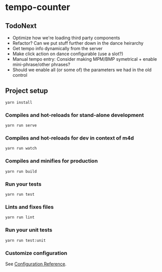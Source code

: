 # tempo-counter

## TodoNext
- Optimize how we're loading third party components
- Refactor?  Can we put stuff further down in the dance heirarchy
- Get tempo info dynamically from the server
- Make click action on dance configurable (use a slot?)
- Manual tempo entry: Consider making MPM/BMP symetrical + enable mini-phrase/other phrases?
- Should we enable all (or some of) the parameters we had in the old control

## Project setup
```
yarn install
```

### Compiles and hot-reloads for stand-alone development
```
yarn run serve
```

### Compiles and hot-reloads for dev in context of m4d
```
yarn run watch
```

### Compiles and minifies for production
```
yarn run build
```

### Run your tests
```
yarn run test
```

### Lints and fixes files
```
yarn run lint
```

### Run your unit tests
```
yarn run test:unit
```

### Customize configuration
See [Configuration Reference](https://cli.vuejs.org/config/).
